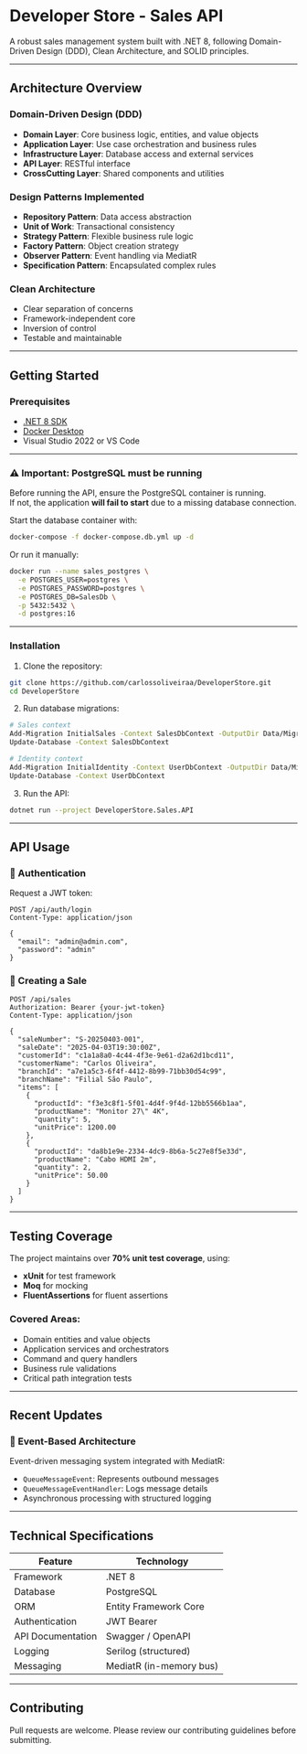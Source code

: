 # Developer Store - Sales API

A robust sales management system built with .NET 8, following Domain-Driven Design (DDD), Clean Architecture, and SOLID principles.

---

## Architecture Overview

### Domain-Driven Design (DDD)
- **Domain Layer**: Core business logic, entities, and value objects
- **Application Layer**: Use case orchestration and business rules
- **Infrastructure Layer**: Database access and external services
- **API Layer**: RESTful interface
- **CrossCutting Layer**: Shared components and utilities

### Design Patterns Implemented
- **Repository Pattern**: Data access abstraction
- **Unit of Work**: Transactional consistency
- **Strategy Pattern**: Flexible business rule logic
- **Factory Pattern**: Object creation strategy
- **Observer Pattern**: Event handling via MediatR
- **Specification Pattern**: Encapsulated complex rules

### Clean Architecture
- Clear separation of concerns
- Framework-independent core
- Inversion of control
- Testable and maintainable

---

## Getting Started

### Prerequisites
- [.NET 8 SDK](https://dotnet.microsoft.com/en-us/download/dotnet/8.0)
- [Docker Desktop](https://www.docker.com/products/docker-desktop/)
- Visual Studio 2022 or VS Code

---

### ⚠️ Important: PostgreSQL must be running

Before running the API, ensure the PostgreSQL container is running.  
If not, the application **will fail to start** due to a missing database connection.

Start the database container with:

```bash
docker-compose -f docker-compose.db.yml up -d
```

Or run it manually:

```bash
docker run --name sales_postgres \
  -e POSTGRES_USER=postgres \
  -e POSTGRES_PASSWORD=postgres \
  -e POSTGRES_DB=SalesDb \
  -p 5432:5432 \
  -d postgres:16
```

---

### Installation

1. Clone the repository:
```bash
git clone https://github.com/carlossoliveiraa/DeveloperStore.git
cd DeveloperStore
```

2. Run database migrations:
```bash
# Sales context
Add-Migration InitialSales -Context SalesDbContext -OutputDir Data/Migrations/Sales
Update-Database -Context SalesDbContext

# Identity context
Add-Migration InitialIdentity -Context UserDbContext -OutputDir Data/Migrations/Identity
Update-Database -Context UserDbContext
```

3. Run the API:
```bash
dotnet run --project DeveloperStore.Sales.API
```

---

## API Usage

### 🔐 Authentication

Request a JWT token:

```http
POST /api/auth/login
Content-Type: application/json

{
  "email": "admin@admin.com",
  "password": "admin"
}
```

### 🛒 Creating a Sale

```http
POST /api/sales
Authorization: Bearer {your-jwt-token}
Content-Type: application/json

{
  "saleNumber": "S-20250403-001",
  "saleDate": "2025-04-03T19:30:00Z",
  "customerId": "c1a1a8a0-4c44-4f3e-9e61-d2a62d1bcd11",
  "customerName": "Carlos Oliveira",
  "branchId": "a7e1a5c3-6f4f-4412-8b99-71bb30d54c99",
  "branchName": "Filial São Paulo",
  "items": [
    {
      "productId": "f3e3c8f1-5f01-4d4f-9f4d-12bb5566b1aa",
      "productName": "Monitor 27\" 4K",
      "quantity": 5,
      "unitPrice": 1200.00
    },
    {
      "productId": "da8b1e9e-2334-4dc9-8b6a-5c27e8f5e33d",
      "productName": "Cabo HDMI 2m",
      "quantity": 2,
      "unitPrice": 50.00
    }
  ]
}
```

---

## Testing Coverage

The project maintains over **70% unit test coverage**, using:

- **xUnit** for test framework
- **Moq** for mocking
- **FluentAssertions** for fluent assertions

### Covered Areas:
- Domain entities and value objects
- Application services and orchestrators
- Command and query handlers
- Business rule validations
- Critical path integration tests

---

## Recent Updates

### 📣 Event-Based Architecture

Event-driven messaging system integrated with MediatR:
- `QueueMessageEvent`: Represents outbound messages
- `QueueMessageEventHandler`: Logs message details
- Asynchronous processing with structured logging

---

## Technical Specifications

| Feature            | Technology               |
|--------------------|---------------------------|
| Framework          | .NET 8                    |
| Database           | PostgreSQL                |
| ORM                | Entity Framework Core     |
| Authentication     | JWT Bearer                |
| API Documentation  | Swagger / OpenAPI         |
| Logging            | Serilog (structured)      |
| Messaging          | MediatR (in-memory bus)   |

---

## Contributing

Pull requests are welcome. Please review our contributing guidelines before submitting.